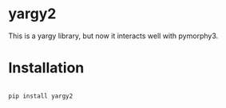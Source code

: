 # yargy2
This is a yargy library, but now it interacts well with pymorphy3.

# Installation
<pre>
<code>
pip install yargy2
</code>
</pre>
